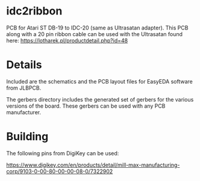 # idc2ribbon
PCB for Atari ST DB-19 to IDC-20 (same as Ultrasatan adapter).  This PCB along with a 20 pin ribbon cable can be used with the Ultrasatan found here:
  https://lotharek.pl/productdetail.php?id=48

# Details
Included are the schematics and the PCB layout files for EasyEDA software from JLBPCB.

The gerbers directory includes the generated set of gerbers for the various versions of the board.  These gerbers can be used with any PCB manufacturer.


# Building
The following pins from DigiKey can be used:

https://www.digikey.com/en/products/detail/mill-max-manufacturing-corp/9103-0-00-80-00-00-08-0/7322902
